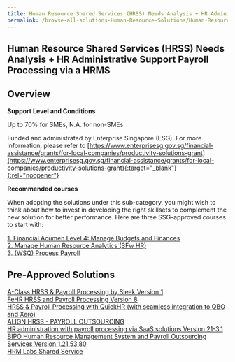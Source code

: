 ```yaml
---
title: Human Resource Shared Services (HRSS) Needs Analysis + HR Administrative Support Payroll Processing via a HRMS
permalink: /browse-all-solutions-Human-Resource-Solutions/Human-Resource-Shared-Services--HRSS--Needs-Analysis-+-HR-Administrative-Support-Payroll-Processing-via-a-HRMS
---
```


## Human Resource Shared Services (HRSS) Needs Analysis + HR Administrative Support Payroll Processing via a HRMS
## Overview

**Support Level and Conditions**

Up to 70% for SMEs, N.A. for non-SMEs

Funded and administrated by Enterprise Singapore (ESG). For more information, please refer to
[https://www.enterprisesg.gov.sg/financial-assistance/grants/for-local-companies/productivity-solutions-grant](https://www.enterprisesg.gov.sg/financial-assistance/grants/for-local-companies/productivity-solutions-grant){:target="_blank"}{:rel="noopener"}

**Recommended courses**

When adopting the solutions under this sub-category, you might wish to think about how to invest in developing the right skillsets to complement the new solution for better performance. Here are three SSG-approved courses to start with:

<a href='https://courses.enterprisejobskills.gov.sg/Course_Internet/CourseDetail/Financial-Acumen-Level-4-Manage-Budgets-Finances-1'  target='_blank' rel='noopener'>1. Financial Acumen Level 4: Manage Budgets and Finances</a><br>
<a href='https://courses.enterprisejobskills.gov.sg/Course_Internet/CourseDetail/Manage-Human-Resource-Analytics-SFw-HR-2'  target='_blank' rel='noopener'>2. Manage Human Resource Analytics (SFw HR)</a><br>
<a href='https://courses.enterprisejobskills.gov.sg/Course_Internet/CourseDetail/WSQ-Process-Payroll-4'  target='_blank' rel='noopener'>3. (WSQ) Process Payroll</a><br>

## Pre-Approved Solutions

<a href='/productivity-solutions-grant/solutionrepo/solution1681' target='_blank'>A-Class HRSS & Payroll Processing by Sleek Version 1</a><br>
<a href='/productivity-solutions-grant/solutionrepo/solution1737' target='_blank'>FeHR HRSS and Payroll Processing Version 8</a><br>
<a href='/productivity-solutions-grant/solutionrepo/solution2374' target='_blank'>HRSS & Payroll Processing with QuickHR (with seamless integration to QBO and Xero)</a><br>
<a href='/productivity-solutions-grant/solutionrepo/solution2537' target='_blank'>ALIGN HRSS - PAYROLL OUTSOURCING</a><br>
<a href='/productivity-solutions-grant/solutionrepo/solution2846' target='_blank'>HR administration with payroll processing via SaaS solutions Version 21-3.1</a><br>
<a href='/productivity-solutions-grant/solutionrepo/solution2949' target='_blank'>BIPO Human Resource Management System and Payroll Outsourcing Services Version 1.21.53.80</a><br>
<a href='/productivity-solutions-grant/solutionrepo/solution2980' target='_blank'>HRM Labs Shared Service</a><br>
